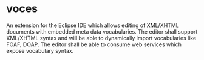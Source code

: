 # voces
An extension for the Eclipse IDE which allows editing of XML/XHTML documents with embedded meta data vocabularies. The editor shall support XML/XHTML syntax and will be able to dynamically import vocabularies like FOAF, DOAP. The editor shall be able to consume web services which expose vocabulary syntax.
